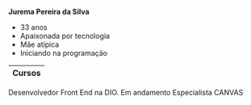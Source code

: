 **Jurema Pereira da Silva**
- 33 anos
- Apaixonada por tecnologia
- Mãe atípica
- Iniciando na programação
  
|**Cursos**|
|---------|
Desenvolvedor Front End na DIO. Em andamento
Especialista CANVAS
